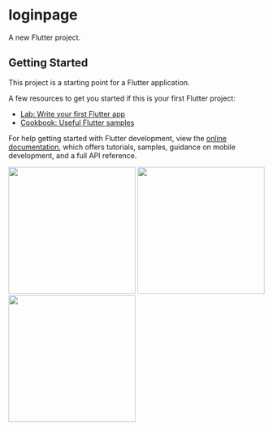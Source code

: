 # loginpage

A new Flutter project.

## Getting Started

This project is a starting point for a Flutter application.

A few resources to get you started if this is your first Flutter project:

- [Lab: Write your first Flutter app](https://docs.flutter.dev/get-started/codelab)
- [Cookbook: Useful Flutter samples](https://docs.flutter.dev/cookbook)

For help getting started with Flutter development, view the
[online documentation](https://docs.flutter.dev/), which offers tutorials,
samples, guidance on mobile development, and a full API reference.

<img src="https://user-images.githubusercontent.com/118718488/229793603-597baf5c-873c-47a9-a58e-842e70ba3ba5.png" width="250px">
<img src="https://user-images.githubusercontent.com/118718488/229793679-56495ebe-1514-48d7-ad89-a1b5a98b8d03.png" width="250px">
<img src="https://user-images.githubusercontent.com/118718488/229793744-c078c54c-7cbf-48ac-9817-d1f030c4f056.png" width="250px">
